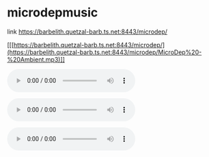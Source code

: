 # microdepmusic

link https://barbelith.quetzal-barb.ts.net:8443/microdep/

[[[https://barbelith.quetzal-barb.ts.net:8443/microdep/](https://barbelith.quetzal-barb.ts.net:8443/microdep/MicroDep%20-%20Ambient.mp3)]]

<audio controls>
  <source src="[http://audio-mp3.ibiblio.org:8000/wcpe.mp3](https://barbelith.quetzal-barb.ts.net:8443/microdep/MicroDep%20-%20Ambient.mp3)" type="audio/mpeg">
</audio>

<audio src="[http://yourserver/rockandroll.ogg](http://audio-mp3.ibiblio.org:8000/wcpe.mp3](https://barbelith.quetzal-barb.ts.net:8443/microdep/MicroDep%20-%20Ambient.mp3)http://audio-mp3.ibiblio.org:8000/wcpe.mp3](https://barbelith.quetzal-barb.ts.net:8443/microdep/MicroDep%20-%20Ambient.mp3" controls> </audio>

<audio src="[http://yourserver/rockandroll.ogg](http://audio-mp3.ibiblio.org:8000/wcpe.mp3](https://barbelith.quetzal-barb.ts.net:8443/microdep/MicroDep%20-%20Ambient.mp3)http://audio-mp3.ibiblio.org:8000/wcpe.mp3](https://barbelith.quetzal-barb.ts.net:8443/microdep/MicroDep%20-%20Ambient.mp3" preload controls> </audio>
